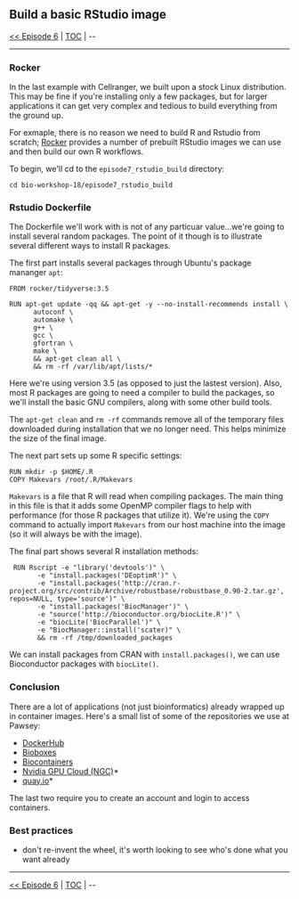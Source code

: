 ## Build a basic RStudio image

 [\<\< Episode 6](https://github.com/PawseySC/bio-workshop-18/blob/master/6.cellranger.md)
 | [TOC](https://github.com/PawseySC/bio-workshop-18/blob/master/TableOfContents.md) |
 \-\-
______


### Rocker

In the last example with Cellranger, we built upon a stock Linux distribution.  This may be fine if you're installing only a few packages, but for larger applications it can get very complex and tedious to build everything from the ground up.  

For exmaple, there is no reason we need to build R and Rstudio from scratch; [Rocker](https://hub.docker.com/u/rocker/) provides a number of prebuilt RStudio images we can use and then build our own R workflows.

To begin, we'll cd to the `episode7_rstudio_build` directory:

```
cd bio-workshop-18/episode7_rstudio_build
```

### Rstudio Dockerfile

The Dockerfile we'll work with is not of any particuar value...we're going to install several random packages.  The point of it though is to illustrate several different ways to install R packages.

The first part installs several packages through Ubuntu's package mananger `apt`:

```
FROM rocker/tidyverse:3.5

RUN apt-get update -qq && apt-get -y --no-install-recommends install \
      autoconf \
      automake \
      g++ \
      gcc \
      gfortran \
      make \
      && apt-get clean all \
      && rm -rf /var/lib/apt/lists/*
```

Here we're using version 3.5 (as opposed to just the lastest version).  Also, most R packages are going to need a compiler to build the packages, so we'll install the basic GNU compilers, along with some other build tools.

The `apt-get clean` and `rm -rf` commands remove all of the temporary files downloaded during installation that we no longer need.  This helps minimize the size of the final image.

The next part sets up some R specific settings:

```
RUN mkdir -p $HOME/.R
COPY Makevars /root/.R/Makevars
```

`Makevars` is a file that R will read when compiling packages.  The main thing in this file is that it adds some OpenMP compiler flags to help with performance (for those R packages that utilize it).  We're using the `COPY` command to actually import `Makevars` from our host machine into the image (so it will always be with the image). 

The final part shows several R installation methods:

```
 RUN Rscript -e "library('devtools')" \
       -e "install.packages('DEoptimR')" \
       -e "install.packages('http://cran.r-project.org/src/contrib/Archive/robustbase/robustbase_0.90-2.tar.gz', repos=NULL, type='source')" \
       -e "install.packages('BiocManager')" \
       -e "source('http://bioconductor.org/biocLite.R')" \
       -e "biocLite('BiocParallel')" \
       -e "BiocManager::install('scater)" \
       && rm -rf /tmp/downloaded_packages

```

We can install packages from CRAN with `install.packages()`, we can use Bioconductor packages with `biocLite()`.

### Conclusion ###
There are a lot of applications (not just bioinformatics) already wrapped up in container images.  Here's a small list of some of the repositories we use at Pawsey:

* [DockerHub](hub.docker.com)
* [Bioboxes](bioboxes.org)
* [Biocontainers](biocontainers.pro)
* [Nvidia GPU Cloud (NGC)](ngc.nvidia.com)*
* [quay.io](quay.io)*

The last two require you to create an account and login to access containers.

### Best practices ###

- don't re-invent the wheel, it's worth looking to see who's done what you want already


______
 [\<\< Episode 6](https://github.com/PawseySC/bio-workshop-18/blob/master/6.cellranger.md)
 | [TOC](https://github.com/PawseySC/bio-workshop-18/blob/master/TableOfContents.md) |
 \-\-
